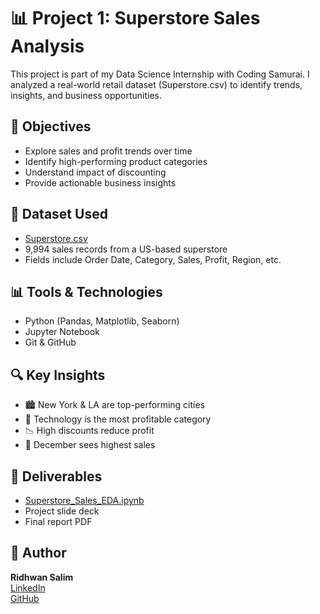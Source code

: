 # 📊 Project 1: Superstore Sales Analysis

This project is part of my Data Science Internship with Coding Samurai. I analyzed a real-world retail dataset (Superstore.csv) to identify trends, insights, and business opportunities.

## 🧠 Objectives

- Explore sales and profit trends over time
- Identify high-performing product categories
- Understand impact of discounting
- Provide actionable business insights

## 📁 Dataset Used

- [Superstore.csv](./Superstore.csv)
- 9,994 sales records from a US-based superstore
- Fields include Order Date, Category, Sales, Profit, Region, etc.

## 📊 Tools & Technologies

- Python (Pandas, Matplotlib, Seaborn)
- Jupyter Notebook
- Git & GitHub

## 🔍 Key Insights

- 🏙️ New York & LA are top-performing cities
- 🧾 Technology is the most profitable category
- 📉 High discounts reduce profit
- 📆 December sees highest sales

## 🧾 Deliverables

- [Superstore_Sales_EDA.ipynb](./Superstore_Sales_EDA.ipynb)
- Project slide deck
- Final report PDF

## 📌 Author

**Ridhwan Salim**  
[LinkedIn](https://www.linkedin.com/in/ridhwan-s)  
[GitHub](https://github.com/ridhwansalim)
